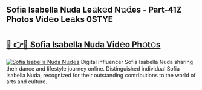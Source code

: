## Sofia Isabella Nuda Le𝚊k𝚎d N𝚞𝚍es - Part-41Z Photos Vid𝚎o Le𝚊ks 0STYE

# <h2><a href="http://fbclgv.evod.top/?m=Sofia+Isabella+Nuda">🔗 👉🔴 Sofia Isabella Nuda Vid𝚎o Ph𝚘t𝚘s</a></h2>

[![Sofia Isabella Nuda N𝚞d𝚎s](https://i.imgur.com/8V9OHl7.gif)](http://fbclgv.evod.top/?m=Sofia+Isabella+Nuda)
Digital influencer Sofia Isabella Nuda sharing their dance and lifestyle journey online. Distinguished individual Sofia Isabella Nuda, recognized for their outstanding contributions to the world of arts and culture. 
